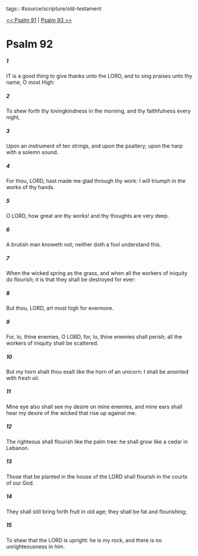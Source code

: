 tags:: #source/scripture/old-testament

[<< Psalm 91](/old-testament/19_Psalms/Psalm_91.md) | [Psalm 93 >>](/old-testament/19_Psalms/Psalm_93.md)

# Psalm 92

##### 1

IT is a good thing to give thanks unto the LORD, and to sing praises unto thy name, O most High:

##### 2

To shew forth thy lovingkindness in the morning, and thy faithfulness every night,

##### 3

Upon an instrument of ten strings, and upon the psaltery; upon the harp with a solemn sound.

##### 4

For thou, LORD, hast made me glad through thy work: I will triumph in the works of thy hands.

##### 5

O LORD, how great are thy works! and thy thoughts are very deep.

##### 6

A brutish man knoweth not; neither doth a fool understand this.

##### 7

When the wicked spring as the grass, and when all the workers of iniquity do flourish; it is that they shall be destroyed for ever:

##### 8

But thou, LORD, art most high for evermore.

##### 9

For, lo, thine enemies, O LORD, for, lo, thine enemies shall perish; all the workers of iniquity shall be scattered.

##### 10

But my horn shalt thou exalt like the horn of an unicorn: I shall be anointed with fresh oil.

##### 11

Mine eye also shall see my desire on mine enemies, and mine ears shall hear my desire of the wicked that rise up against me.

##### 12

The righteous shall flourish like the palm tree: he shall grow like a cedar in Lebanon.

##### 13

Those that be planted in the house of the LORD shall flourish in the courts of our God.

##### 14

They shall still bring forth fruit in old age; they shall be fat and flourishing;

##### 15

To shew that the LORD is upright: he is my rock, and there is no unrighteousness in him.
